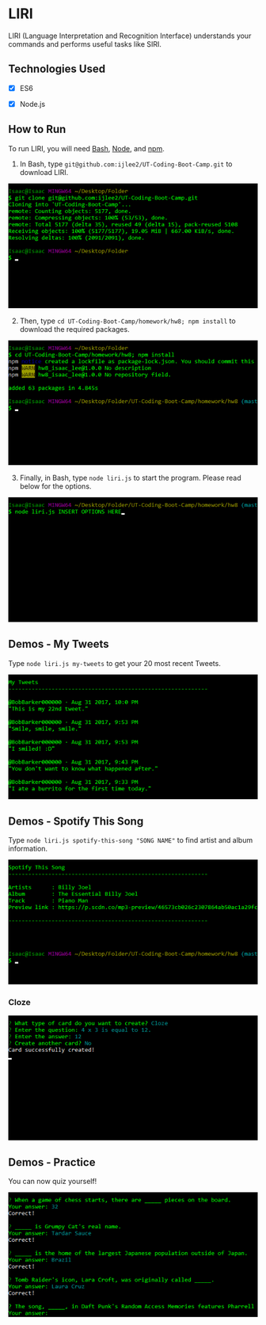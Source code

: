 # LIRI 
LIRI (Language Interpretation and Recognition Interface) understands your commands and performs useful tasks like SIRI.


## Technologies Used
- [x] ES6

- [x] Node.js


## How to Run
To run LIRI, you will need [Bash](https://git-scm.com/downloads/), [Node](https://nodejs.org/en/), and [npm](https://www.npmjs.com/get-npm?utm_source=house&utm_medium=homepage&utm_campaign=free%20orgs&utm_term=Install%20npm).

1. In Bash, type `git@github.com:ijlee2/UT-Coding-Boot-Camp.git` to download LIRI.

![How to Run: Step 1](images/how_to_run_step1.png?raw=true)

2. Then, type `cd UT-Coding-Boot-Camp/homework/hw8; npm install` to download the required packages.

![How to Run: Step 2](images/how_to_run_step2.png?raw=true)

3. Finally, in Bash, type `node liri.js` to start the program. Please read below for the options.

![How to Run: Step 3](images/how_to_run_step3.png?raw=true)


## Demos - My Tweets

Type `node liri.js my-tweets` to get your 20 most recent Tweets.

![My Tweets](images/my_tweets.png?raw=true)


## Demos - Spotify This Song

Type `node liri.js spotify-this-song "SONG NAME"` to find artist and album information.

![Spotify This Song](images/spotify_this_song.png?raw=true)


### Cloze

![Create Cards: Cloze](images/create_cards_cloze.png?raw=true)


## Demos - Practice

You can now quiz yourself!

![Practice](images/practice.png?raw=true)

